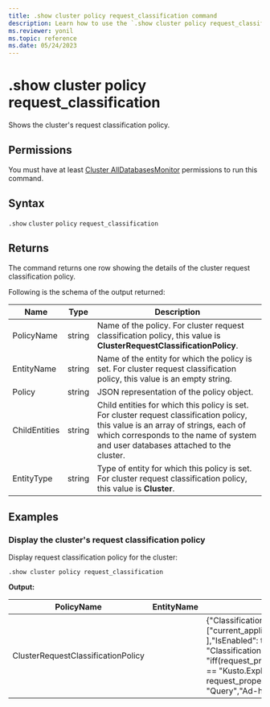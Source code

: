 ```yaml
---
title: .show cluster policy request_classification command
description: Learn how to use the `.show cluster policy request_classification` command to show the cluster's request classification policy.
ms.reviewer: yonil
ms.topic: reference
ms.date: 05/24/2023
---
```

# .show cluster policy request_classification

Shows the cluster's request classification policy.

## Permissions

You must have at least [Cluster AllDatabasesMonitor](access-control/role-based-access-control.md) permissions to run this command.

## Syntax

`.show` `cluster` `policy` `request_classification`

## Returns

The command returns one row showing the details of the cluster request classification policy.

Following is the schema of the output returned:

| Name          | Type   | Description                                                                                                                                                                                                            |
|---------------|--------|------------------------------------------------------------------------------------------------------------------------------------------------------------------------------------------------------------------------|
| PolicyName    | string | Name of the policy. For cluster request classification policy, this value is **ClusterRequestClassificationPolicy**.                                                                                                   |
| EntityName    | string | Name of the entity for which the policy is set. For cluster request classification policy, this value is an empty string.                                                                                              |
| Policy        | string | JSON representation of the policy object.                                                                                                                                                                              |
| ChildEntities | string | Child entities for which this policy is set. For cluster request classification policy, this value is an array of strings, each of which corresponds to the name of system and user databases attached to the cluster. |
| EntityType    | string | Type of entity for which this policy is set. For cluster request classification policy, this value is **Cluster**.                                                                                                     |

## Examples

### Display the cluster's request classification policy

Display request classification policy for the cluster:

```kusto
.show cluster policy request_classification
```

**Output:**

| PolicyName                         | EntityName | Policy                                                                                                                                                                                                                                                                   | ChildEntities                                                          | EntityType |
|------------------------------------|------------|--------------------------------------------------------------------------------------------------------------------------------------------------------------------------------------------------------------------------------------------------------------------------|------------------------------------------------------------------------|------------|
| ClusterRequestClassificationPolicy |            | {"ClassificationProperties": ["current_application",  "request_type" ],"IsEnabled": true, "ClassificationFunction": "iff(request_properties.current_application == \"Kusto.Explorer\" and request_properties.request_type == \"Query\",\"Ad-hoc queries\",\"default\")"} | ["$systemdb", "KustoMonitoringPersistentDatabase", "YourDatabaseName"] | Cluster    |
